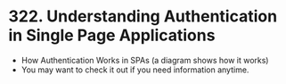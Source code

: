 # 322. Understanding Authentication in Single Page Applications 
- How Authentication Works in SPAs (a diagram shows how it works)
- You may want to check it out if you need information anytime.